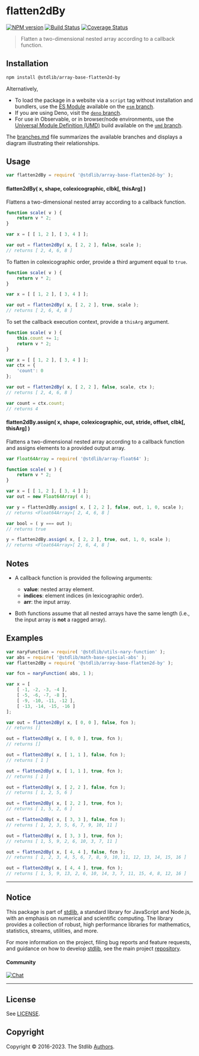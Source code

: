 <!--

@license Apache-2.0

Copyright (c) 2023 The Stdlib Authors.

Licensed under the Apache License, Version 2.0 (the "License");
you may not use this file except in compliance with the License.
You may obtain a copy of the License at

   http://www.apache.org/licenses/LICENSE-2.0

Unless required by applicable law or agreed to in writing, software
distributed under the License is distributed on an "AS IS" BASIS,
WITHOUT WARRANTIES OR CONDITIONS OF ANY KIND, either express or implied.
See the License for the specific language governing permissions and
limitations under the License.

-->

<!-- lint disable maximum-heading-length -->

# flatten2dBy

[![NPM version][npm-image]][npm-url] [![Build Status][test-image]][test-url] [![Coverage Status][coverage-image]][coverage-url] <!-- [![dependencies][dependencies-image]][dependencies-url] -->

> Flatten a two-dimensional nested array according to a callback function.

<section class="installation">

## Installation

```bash
npm install @stdlib/array-base-flatten2d-by
```

Alternatively,

-   To load the package in a website via a `script` tag without installation and bundlers, use the [ES Module][es-module] available on the [`esm` branch][esm-url].
-   If you are using Deno, visit the [`deno` branch][deno-url].
-   For use in Observable, or in browser/node environments, use the [Universal Module Definition (UMD)][umd] build available on the [`umd` branch][umd-url].

The [branches.md][branches-url] file summarizes the available branches and displays a diagram illustrating their relationships.

</section>

<section class="usage">

## Usage

```javascript
var flatten2dBy = require( '@stdlib/array-base-flatten2d-by' );
```

#### flatten2dBy( x, shape, colexicographic, clbk\[, thisArg] )

Flattens a two-dimensional nested array according to a callback function.

```javascript
function scale( v ) {
    return v * 2;
}

var x = [ [ 1, 2 ], [ 3, 4 ] ];

var out = flatten2dBy( x, [ 2, 2 ], false, scale );
// returns [ 2, 4, 6, 8 ]
```

To flatten in colexicographic order, provide a third argument equal to `true`.

```javascript
function scale( v ) {
    return v * 2;
}

var x = [ [ 1, 2 ], [ 3, 4 ] ];

var out = flatten2dBy( x, [ 2, 2 ], true, scale );
// returns [ 2, 6, 4, 8 ]
```

To set the callback execution context, provide a `thisArg` argument.

<!-- eslint-disable no-invalid-this -->

```javascript
function scale( v ) {
    this.count += 1;
    return v * 2;
}

var x = [ [ 1, 2 ], [ 3, 4 ] ];
var ctx = {
    'count': 0
};

var out = flatten2dBy( x, [ 2, 2 ], false, scale, ctx );
// returns [ 2, 4, 6, 8 ]

var count = ctx.count;
// returns 4
```

#### flatten2dBy.assign( x, shape, colexicographic, out, stride, offset, clbk\[, thisArg] )

Flattens a two-dimensional nested array according to a callback function and assigns elements to a provided output array.

```javascript
var Float64Array = require( '@stdlib/array-float64' );

function scale( v ) {
    return v * 2;
}

var x = [ [ 1, 2 ], [ 3, 4 ] ];
var out = new Float64Array( 4 );

var y = flatten2dBy.assign( x, [ 2, 2 ], false, out, 1, 0, scale );
// returns <Float64Array>[ 2, 4, 6, 8 ]

var bool = ( y === out );
// returns true

y = flatten2dBy.assign( x, [ 2, 2 ], true, out, 1, 0, scale );
// returns <Float64Array>[ 2, 6, 4, 8 ]
```

</section>

<!-- /.usage -->

<section class="notes">

## Notes

-   A callback function is provided the following arguments:

    -   **value**: nested array element.
    -   **indices**: element indices (in lexicographic order).
    -   **arr**: the input array.

-   Both functions assume that all nested arrays have the same length (i.e., the input array is **not** a ragged array).

</section>

<!-- /.notes -->

<section class="examples">

## Examples

<!-- eslint no-undef: "error" -->

```javascript
var naryFunction = require( '@stdlib/utils-nary-function' );
var abs = require( '@stdlib/math-base-special-abs' );
var flatten2dBy = require( '@stdlib/array-base-flatten2d-by' );

var fcn = naryFunction( abs, 1 );

var x = [
    [ -1, -2, -3, -4 ],
    [ -5, -6, -7, -8 ],
    [ -9, -10, -11, -12 ],
    [ -13, -14, -15, -16 ]
];

var out = flatten2dBy( x, [ 0, 0 ], false, fcn );
// returns []

out = flatten2dBy( x, [ 0, 0 ], true, fcn );
// returns []

out = flatten2dBy( x, [ 1, 1 ], false, fcn );
// returns [ 1 ]

out = flatten2dBy( x, [ 1, 1 ], true, fcn );
// returns [ 1 ]

out = flatten2dBy( x, [ 2, 2 ], false, fcn );
// returns [ 1, 2, 5, 6 ]

out = flatten2dBy( x, [ 2, 2 ], true, fcn );
// returns [ 1, 5, 2, 6 ]

out = flatten2dBy( x, [ 3, 3 ], false, fcn );
// returns [ 1, 2, 3, 5, 6, 7, 9, 10, 11 ]

out = flatten2dBy( x, [ 3, 3 ], true, fcn );
// returns [ 1, 5, 9, 2, 6, 10, 3, 7, 11 ]

out = flatten2dBy( x, [ 4, 4 ], false, fcn );
// returns [ 1, 2, 3, 4, 5, 6, 7, 8, 9, 10, 11, 12, 13, 14, 15, 16 ]

out = flatten2dBy( x, [ 4, 4 ], true, fcn );
// returns [ 1, 5, 9, 13, 2, 6, 10, 14, 3, 7, 11, 15, 4, 8, 12, 16 ]
```

</section>

<!-- /.examples -->

<!-- Section for related `stdlib` packages. Do not manually edit this section, as it is automatically populated. -->

<section class="related">

</section>

<!-- /.related -->

<!-- Section for all links. Make sure to keep an empty line after the `section` element and another before the `/section` close. -->


<section class="main-repo" >

* * *

## Notice

This package is part of [stdlib][stdlib], a standard library for JavaScript and Node.js, with an emphasis on numerical and scientific computing. The library provides a collection of robust, high performance libraries for mathematics, statistics, streams, utilities, and more.

For more information on the project, filing bug reports and feature requests, and guidance on how to develop [stdlib][stdlib], see the main project [repository][stdlib].

#### Community

[![Chat][chat-image]][chat-url]

---

## License

See [LICENSE][stdlib-license].


## Copyright

Copyright &copy; 2016-2023. The Stdlib [Authors][stdlib-authors].

</section>

<!-- /.stdlib -->

<!-- Section for all links. Make sure to keep an empty line after the `section` element and another before the `/section` close. -->

<section class="links">

[npm-image]: http://img.shields.io/npm/v/@stdlib/array-base-flatten2d-by.svg
[npm-url]: https://npmjs.org/package/@stdlib/array-base-flatten2d-by

[test-image]: https://github.com/stdlib-js/array-base-flatten2d-by/actions/workflows/test.yml/badge.svg?branch=v0.0.1
[test-url]: https://github.com/stdlib-js/array-base-flatten2d-by/actions/workflows/test.yml?query=branch:v0.0.1

[coverage-image]: https://img.shields.io/codecov/c/github/stdlib-js/array-base-flatten2d-by/main.svg
[coverage-url]: https://codecov.io/github/stdlib-js/array-base-flatten2d-by?branch=main

<!--

[dependencies-image]: https://img.shields.io/david/stdlib-js/array-base-flatten2d-by.svg
[dependencies-url]: https://david-dm.org/stdlib-js/array-base-flatten2d-by/main

-->

[chat-image]: https://img.shields.io/gitter/room/stdlib-js/stdlib.svg
[chat-url]: https://app.gitter.im/#/room/#stdlib-js_stdlib:gitter.im

[stdlib]: https://github.com/stdlib-js/stdlib

[stdlib-authors]: https://github.com/stdlib-js/stdlib/graphs/contributors

[umd]: https://github.com/umdjs/umd
[es-module]: https://developer.mozilla.org/en-US/docs/Web/JavaScript/Guide/Modules

[deno-url]: https://github.com/stdlib-js/array-base-flatten2d-by/tree/deno
[umd-url]: https://github.com/stdlib-js/array-base-flatten2d-by/tree/umd
[esm-url]: https://github.com/stdlib-js/array-base-flatten2d-by/tree/esm
[branches-url]: https://github.com/stdlib-js/array-base-flatten2d-by/blob/main/branches.md

[stdlib-license]: https://raw.githubusercontent.com/stdlib-js/array-base-flatten2d-by/main/LICENSE

</section>

<!-- /.links -->
